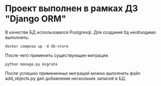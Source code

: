 # Проект выполнен в рамках ДЗ "Django ORM"

В качестве БД использовался Postgresql. Для создания бд необходимо выполнить:

```shell
docker compose up -d db-store
```

После чего применить существующие миграции.

```shell
python manage.py migrate
```

После успешно примененных миграций можно выполнить файл add_objects.py дял добавления нескольких записей в БД.
